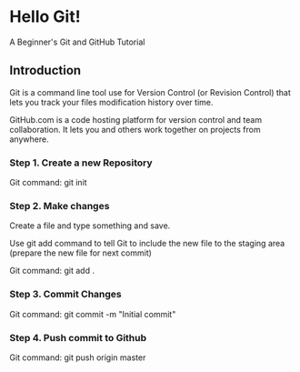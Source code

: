 # Hello Git!
A Beginner's Git and GitHub Tutorial

## Introduction
Git is a command line tool use for Version Control (or Revision Control) that lets you track your files modification history over time.

GitHub.com is a code hosting platform for version control and team collaboration. It lets you and others work together on projects from anywhere.

### Step 1. Create a new Repository
Git command: git init

### Step 2. Make changes
Create a file and type something and save.

Use git add command to tell Git to include the new file to the staging area (prepare the new file for next commit)

Git command: git add .

### Step 3. Commit Changes
Git command: git commit -m "Initial commit"

### Step 4. Push commit to Github
Git command: git push origin master